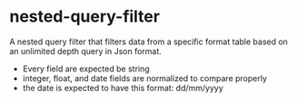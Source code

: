 # nested-query-filter
A nested query filter that filters data from a specific format table based on an unlimited depth query in Json format.

- Every field are expected be string
- integer, float, and date fields are normalized to compare properly
- the date is expected to have this format: dd/mm/yyyy
